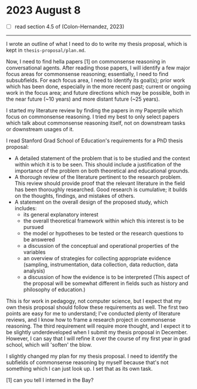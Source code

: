 # 2023 August 8

- [ ] read section 4.5 of (Colon-Hernandez, 2023)

---

I wrote an outline of what I need to do to write my thesis proposal, which is kept in `thesis-proposal/plan.md`.

Now, I need to find hella papers [1] on commonsense reasoning in conversational agents.
After reading those papers, I will identify a few major focus areas for commonsense reasoning; essentially, I need to find subsubfields.
For each focus area, I need to identify its goal(s); prior work which has been done, especially in the more recent past; current or ongoing work in the focus area; and future directions which may be possible, both in the near future (~10 years) and more distant future (~25 years).

I started my literature review by finding the papers in my Paperpile which focus on commonsense reasoning.
I tried my best to only select papers which talk about commonsense reasoning itself, not on downstream tasks or downstream usages of it.

I read Stanford Grad School of Education's requirements for a PhD thesis proposal:

- A detailed statement of the problem that is to be studied and the context within which it is to be seen. This should include a justification of the importance of the problem on both theoretical and educational grounds.
- A thorough review of the literature pertinent to the research problem. This review should provide proof that the relevant literature in the field has been thoroughly researched. Good research is cumulative; it builds on the thoughts, findings, and mistakes of others.
- A statement on the overall design of the proposed study, which includes:
	- its general explanatory interest
	- the overall theoretical framework within which this interest is to be pursued
	- the model or hypotheses to be tested or the research questions to be answered
	- a discussion of the conceptual and operational properties of the variables
	- an overview of strategies for collecting appropriate evidence (sampling, instrumentation, data collection, data reduction, data analysis)
	- a discussion of how the evidence is to be interpreted (This aspect of the proposal will be somewhat different in fields such as history and philosophy of education.)

This is for work in pedagogy, not computer science, but I expect that my own thesis proposal should follow these requirements as well.
The first two points are easy for me to understand; I've conducted plenty of literature reviews, and I know how to frame a research project in commonsense reasoning.
The third requirement will require more thought, and I expect it to be slightly underdeveloped when I submit my thesis proposal in December.
However, I can say that I will refine it over the course of my first year in grad school, which will 'soften' the blow.

I slightly changed my plan for my thesis proposal.
I need to identify the subfields of commonsense reasoning by myself because that's not something which I can just look up.
I set that as its own task.


[1] can you tell I interned in the Bay?